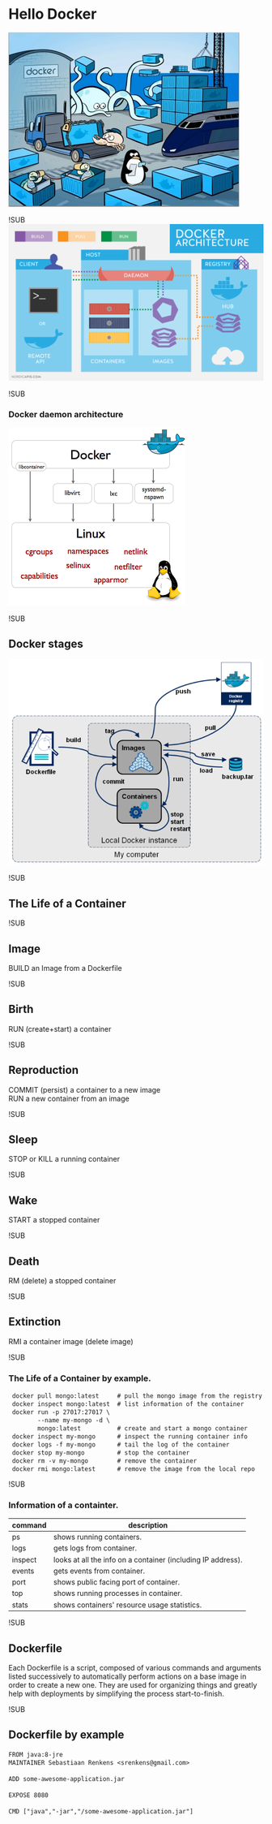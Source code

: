 #  Hello Docker
![docker-logo](images/what_is_docker.jpg)

!SUB
![architecture](images/Docker-API-infographic-container-devops-nordic-apis.png)


!SUB
### Docker daemon architecture
![architecture](images/docker-execdriver-diagram.png)


!SUB
## Docker stages
![stages](images/docker-stages.png)


!SUB
## The Life of a Container  

!SUB
## Image
BUILD an Image from a Dockerfile  

!SUB
## Birth  
RUN (create+start) a container  

!SUB
## Reproduction  
COMMIT (persist) a container to a new image  
RUN a new container from an image  

!SUB
## Sleep  
STOP or KILL a running container  

!SUB
## Wake  
START a stopped container  

!SUB
## Death  
RM (delete) a stopped container  

!SUB
## Extinction  
RMI a container image (delete image)

!SUB
### The Life of a Container by example.

```
 docker pull mongo:latest     # pull the mongo image from the registry
 docker inspect mongo:latest  # list information of the container
 docker run -p 27017:27017 \
        --name my-mongo -d \
        mongo:latest          # create and start a mongo container
 docker inspect my-mongo      # inspect the running container info
 docker logs -f my-mongo      # tail the log of the container
 docker stop my-mongo         # stop the container
 docker rm -v my-mongo        # remove the container
 docker rmi mongo:latest      # remove the image from the local repo
```


!SUB
### Information of a containter.

| command      | description           |
| ------------ |---------------|
| ps |shows running containers.|
| logs |gets logs from container.|
| inspect |looks at all the info on a container (including IP address).|
| events |gets events from container.|
| port |shows public facing port of container.|
| top |shows running processes in container.|
| stats |shows containers' resource usage statistics.|

!SUB
## Dockerfile

Each Dockerfile is a script, composed of various commands and arguments listed successively to automatically perform actions on a base image in order to create a new one. They are used for organizing things and greatly help with deployments by simplifying the process start-to-finish.

!SUB
## Dockerfile by example
```
FROM java:8-jre
MAINTAINER Sebastiaan Renkens <srenkens@gmail.com>

ADD some-awesome-application.jar

EXPOSE 8080

CMD ["java","-jar","/some-awesome-application.jar"]

```